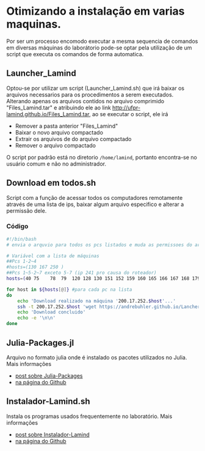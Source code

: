 # Otimizando a instalação em varias maquinas.
Por ser um processo encomodo executar a mesma sequencia de comandos em diversas
máquinas do laborátorio pode-se optar pela utilização de um script que executa
os comandos de forma automatica.

## Launcher_Lamind
Optou-se por utilizar um script (Launcher_Lamind.sh) que irá baixar os arquivos
necessarios para os procedimentos a serem executados. Alterando apenas os
arquivos contidos no arquivo comprimido "Files_Lamind.tar" e
atribuindo ele ao link http://ufpr-lamind.github.io/Files_Lamind.tar, ao se
executar o script, ele irá
  - Remover a pasta anterior "Files_Lamind"
  - Baixar o novo arquivo compactado
  - Extrair os arquivos de do arquivo compactado
  - Remover o arquivo compactado


  O script por padrão está no diretorio `/home/lamind`, portanto encontra-se no
  usuário comum e não no administrador.

## Download em todos.sh
Script com a função de acessar todos os computadores remotamente através de uma
lista de ips, baixar algum arquivo especifico e alterar a permissão dele.
### Código
````bash
#!/bin/bash
# envia o arquvio para todos os pcs listados e muda as permissoes do arquivo.

# Variável com a lista de máquinas
##Pcs 1-2~4
#hosts=(130 167 250 )
##Pcs 1~5-2~7 exceto 5-7 (ip 241 pro causa do roteador)
hosts=(40 75	78	79	120	128	130	151	152	159	160	165	166	167	168	179	181	188	189	190	191	192	193	247	248	249	250	251	252)

for host in ${hosts[@]} #para cada pc na lista
do
    echo 'Download realizado na máquina '200.17.252.$host'...'
    ssh -t 200.17.252.$host 'wget https://andrebuhler.github.io/Lancher_Lamind.sh && chmod a+x Lancher_Lamind.sh'
    echo 'Download concluido'
    echo -e '\n\n'
done

````

## Julia-Packages.jl
Arquivo no formato julia onde é instalado os pacotes utilizados no Julia. Mais
informações
- [post sobre Julia-Packages](http://ufpr-lamind.github.io/instalacao/2016/11/28/Julia-Packages.html)
- [na página do Github](https://github.com/ufpr-lamind/tutoriais/blob/master/Julia-Packages.md)

## Instalador-Lamind.sh
Instala os programas usados frequentemente no laboratório. Mais informações
- [post sobre Instalador-Lamind](http://ufpr-lamind.github.io/instalacao/2016/11/28/Instalador-Lamind.html)
- [na página do Github](https://github.com/ufpr-lamind/tutoriais/blob/master/Instalador-Lamind.md)

